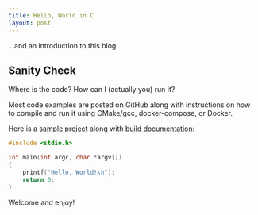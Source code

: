 ```yaml
---
title: Hello, World in C
layout: post
---
```


...and an introduction to this blog.

## Sanity Check

Where is the code? How can I (actually you) run it?

Most code examples are posted on GitHub along with instructions on how to
compile and run it using CMake/gcc, docker-compose, or Docker.

Here is a [sample project](https://github.com/KevinWMatthews/c-hello_world/)
along with [build documentation](https://kevinwmatthews.github.io/c-hello_world/):

```c
#include <stdio.h>

int main(int argc, char *argv[])
{
    printf("Hello, World!\n");
    return 0;
}
```

Welcome and enjoy!
